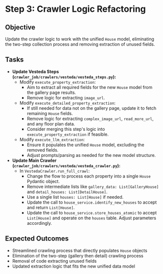 # Step 3: Crawler Logic Refactoring

## Objective
Update the crawler logic to work with the unified `House` model, eliminating the two-step collection process and removing extraction of unused fields.

## Tasks

*   **Update Vesteda Steps (`crawler_job/crawlers/vesteda/vesteda_steps.py`):**
    *   Modify `execute_property_extraction`:
        *   Aim to extract all required fields for the new `House` model from the gallery page results.
        *   Remove logic for extracting `image_url`.
    *   Modify `execute_detailed_property_extraction`:
        *   If still needed for data not on the gallery page, update it to fetch remaining `House` fields.
        *   Remove logic for extracting `complex_image_url`, `read_more_url`, and any floor plan data.
        *   Consider merging this step's logic into `execute_property_extraction` if feasible.
    *   Modify `execute_llm_extraction`:
        *   Ensure it populates the unified `House` model, excluding the removed fields.
        *   Adjust prompts/parsing as needed for the new model structure.
*   **Update Main Crawler (`crawler_job/crawlers/vesteda/vesteda_crawler.py`):**
    *   In `VestedaCrawler.run_full_crawl`:
        *   Change the flow to process each property into a single `House` Pydantic object.
        *   Remove intermediate lists like `gallery_data: List[GalleryHouse]` and `detail_houses: List[DetailHouse]`.
        *   Use a single list `houses: List[House]` if needed.
        *   Update the call to `house_service.identify_new_houses` to accept and return `List[House]`.
        *   Update the call to `house_service.store_houses_atomic` to accept `List[House]` and operate on the `houses` table. Adjust parameters accordingly.

## Expected Outcomes
- Streamlined crawling process that directly populates `House` objects
- Elimination of the two-step (gallery then detail) crawling process
- Removal of code extracting unused fields
- Updated extraction logic that fits the new unified data model 